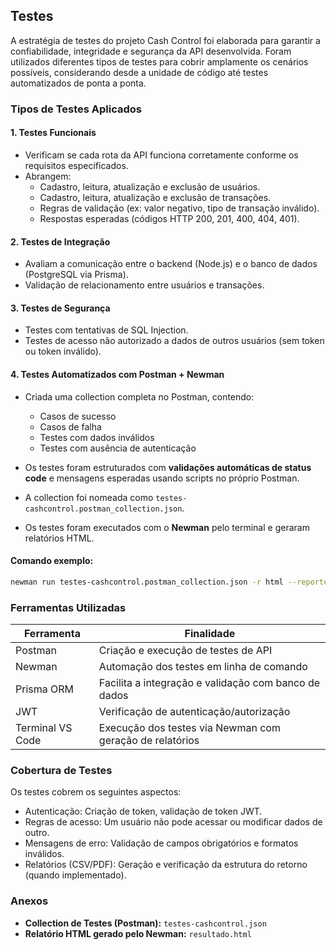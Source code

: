 ## Testes

A estratégia de testes do projeto Cash Control foi elaborada para garantir a confiabilidade, integridade e segurança da API desenvolvida. Foram utilizados diferentes tipos de testes para cobrir amplamente os cenários possíveis, considerando desde a unidade de código até testes automatizados de ponta a ponta.

### Tipos de Testes Aplicados

#### 1. Testes Funcionais

- Verificam se cada rota da API funciona corretamente conforme os requisitos especificados.
- Abrangem:
  - Cadastro, leitura, atualização e exclusão de usuários.
  - Cadastro, leitura, atualização e exclusão de transações.
  - Regras de validação (ex: valor negativo, tipo de transação inválido).
  - Respostas esperadas (códigos HTTP 200, 201, 400, 404, 401).

#### 2. Testes de Integração

- Avaliam a comunicação entre o backend (Node.js) e o banco de dados (PostgreSQL via Prisma).
- Validação de relacionamento entre usuários e transações.

#### 3. Testes de Segurança

- Testes com tentativas de SQL Injection.
- Testes de acesso não autorizado a dados de outros usuários (sem token ou token inválido).

#### 4. Testes Automatizados com Postman + Newman

- Criada uma collection completa no Postman, contendo:

  - Casos de sucesso
  - Casos de falha
  - Testes com dados inválidos
  - Testes com ausência de autenticação

- Os testes foram estruturados com **validações automáticas de status code** e mensagens esperadas usando scripts no próprio Postman.

- A collection foi nomeada como `testes-cashcontrol.postman_collection.json`.

- Os testes foram executados com o **Newman** pelo terminal e geraram relatórios HTML.

#### Comando exemplo:

```bash
newman run testes-cashcontrol.postman_collection.json -r html --reporter-html-export resultado.html
```

### Ferramentas Utilizadas

| Ferramenta          | Finalidade                                               |
| ------------------- | -------------------------------------------------------- |
| Postman             | Criação e execução de testes de API                      |
| Newman              | Automação dos testes em linha de comando                 |
| Prisma ORM          | Facilita a integração e validação com banco de dados     |
| JWT                 | Verificação de autenticação/autorização                  |
| Terminal VS Code | Execução dos testes via Newman com geração de relatórios |

### Cobertura de Testes

Os testes cobrem os seguintes aspectos:

- Autenticação: Criação de token, validação de token JWT.
- Regras de acesso: Um usuário não pode acessar ou modificar dados de outro.
- Mensagens de erro: Validação de campos obrigatórios e formatos inválidos.
- Relatórios (CSV/PDF): Geração e verificação da estrutura do retorno (quando implementado).

### Anexos

- **Collection de Testes (Postman):** `testes-cashcontrol.json`
- **Relatório HTML gerado pelo Newman:** `resultado.html`


